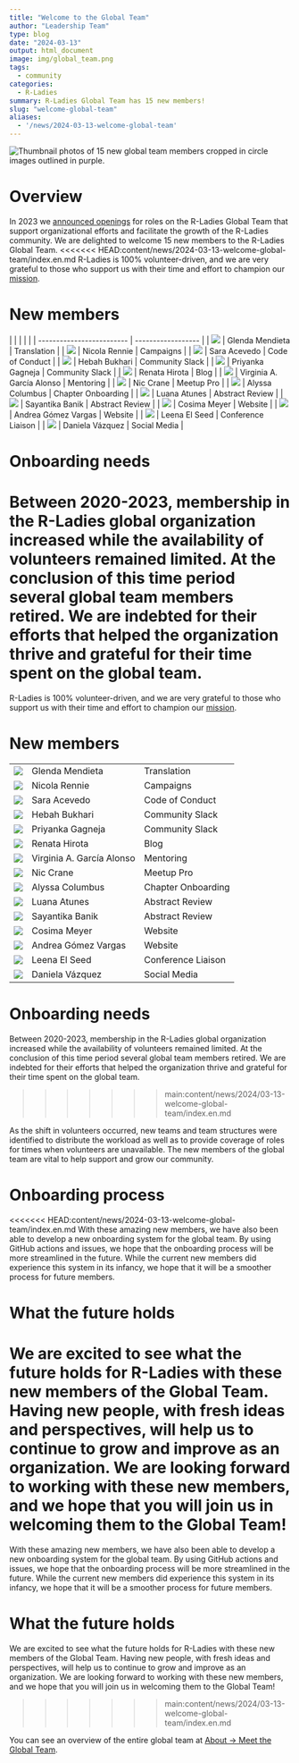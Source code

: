 ```yaml
---
title: "Welcome to the Global Team"
author: "Leadership Team"
type: blog
date: "2024-03-13"
output: html_document
image: img/global_team.png
tags:
  - community
categories:
  - R-Ladies
summary: R-Ladies Global Team has 15 new members!
slug: "welcome-global-team"
aliases:
  - '/news/2024-03-13-welcome-global-team'
---
```


![Thumbnail photos of 15 new global team members cropped in circle images outlined in purple.](img/global_team.png)

<!---
link to ppt that contains this image on rladies google account
https://docs.google.com/presentation/d/1ZnCmaO_gBSKSbtx_1tTicQSxnTJZaYGc/edit#slide=id.p1
-->

# Overview

In 2023 we [announced openings](https://rladies.org/news/2023-04-11-global-team-recruiting/) for roles on the R-Ladies Global Team that support organizational efforts and facilitate the growth of the R-Ladies community.
We are delighted to welcome 15 new members to the R-Ladies Global Team.
<<<<<<< HEAD:content/news/2024-03-13-welcome-global-team/index.en.md
R-Ladies is 100% volunteer-driven, and we are very grateful to those who support us with their time and effort to champion our [mission](https://rladies.org/about-us/mission/).

# New members

|  |                           |                    |
|  | ------------------------- | ------------------ |
| ![](img/glenda_mendieta.jpg) | Glenda Mendieta           | Translation        |
| ![](img/nicola_rennie.jpg) | Nicola Rennie             | Campaigns          |
| ![](img/sara_acevedo.jpg) | Sara Acevedo              | Code of Conduct    |
| ![](img/hebah_bukhari.jpg) | Hebah Bukhari             | Community Slack    |
| ![](img/priyanka_gagneja.jpg) | Priyanka Gagneja          | Community Slack    |
| ![](img/renata_hirota.png) | Renata Hirota             | Blog               |
| ![](img/virginia_garcia_alonso.jpg) | Virginia A. García Alonso | Mentoring          |
| ![](img/nic_crane.jpg) | Nic Crane                 | Meetup Pro         |
| ![](img/alyssa_columbus.png) | Alyssa Columbus           | Chapter Onboarding |
| ![](img/luana_atunes.png) | Luana Atunes              | Abstract Review    |
| ![](img/sayantika_banik.png) | Sayantika Banik           | Abstract Review    |
| ![](img/cosima_meyer.png) | Cosima Meyer              | Website            |
| ![](img/andrea_gomez_vargas.png) | Andrea Gómez Vargas       | Website            |
| ![](img/leena_el_seed.jpg) | Leena El Seed             | Conference Liaison |
| ![](img/daniela_vazquez.png) | Daniela Vázquez           | Social Media       |

# Onboarding needs

Between 2020-2023, membership in the R-Ladies global organization increased while the availability of volunteers remained limited.
At the conclusion of this time period several global team members retired.
We are indebted for their efforts that helped the organization thrive and grateful for their time spent on the global team.
=======
R-Ladies is 100% volunteer-driven, and we are very grateful to those who
support us with their time and effort to champion our [mission](https://rladies.org/about-us/mission/).

# New members

|                                     |                           |                    |
| ----------------------------------- | ------------------------- | ------------------ |
| ![](img/glenda_mendieta.jpg)        | Glenda Mendieta           | Translation        |
| ![](img/nicola_rennie.jpg)          | Nicola Rennie             | Campaigns          |
| ![](img/sara_acevedo.jpg)           | Sara Acevedo              | Code of Conduct    |
| ![](img/hebah_bukhari.jpg)          | Hebah Bukhari             | Community Slack    |
| ![](img/priyanka_gagneja.jpg)       | Priyanka Gagneja          | Community Slack    |
| ![](img/renata_hirota.png)          | Renata Hirota             | Blog               |
| ![](img/virginia_garcia_alonso.jpg) | Virginia A. García Alonso | Mentoring          |
| ![](img/nic_crane.jpg)              | Nic Crane                 | Meetup Pro         |
| ![](img/alyssa_columbus.png)        | Alyssa Columbus           | Chapter Onboarding |
| ![](img/luana_atunes.png)           | Luana Atunes              | Abstract Review    |
| ![](img/sayantika_banik.png)        | Sayantika Banik           | Abstract Review    |
| ![](img/cosima_meyer.png)           | Cosima Meyer              | Website            |
| ![](img/andrea_gomez_vargas.png)    | Andrea Gómez Vargas       | Website            |
| ![](img/leena_el_seed.jpg)          | Leena El Seed             | Conference Liaison |
| ![](img/daniela_vazquez.png)        | Daniela Vázquez           | Social Media       |

# Onboarding needs

Between 2020-2023, membership in the R-Ladies global organization increased
while the availability of volunteers remained limited. At the conclusion of this
time period several global team members retired. We are indebted for their
efforts that helped the organization thrive and grateful for their time spent
on the global team.
>>>>>>> main:content/news/2024/03-13-welcome-global-team/index.en.md

As the shift in volunteers occurred, new teams and team structures were identified to distribute the workload as well as to provide coverage of roles for times when volunteers are unavailable.
The new members of the global team are vital to help support and grow our community.

# Onboarding process

<<<<<<< HEAD:content/news/2024-03-13-welcome-global-team/index.en.md
With these amazing new members, we have also been able to develop a new onboarding system for the global team.
By using GitHub actions and issues, we hope that the onboarding process will be more streamlined in the future.
While the current new members did experience this system in its infancy, we hope that it will be a smoother process for future members.

# What the future holds

We are excited to see what the future holds for R-Ladies with these new members of the Global Team.
Having new people, with fresh ideas and perspectives, will help us to continue to grow and improve as an organization.
We are looking forward to working with these new members, and we hope that you will join us in welcoming them to the Global Team!
=======
With these amazing new members, we have also been able to develop
a new onboarding system for the global team. By using GitHub actions
and issues, we hope that the onboarding process will be more streamlined
in the future. While the current new members did experience this system in its infancy,
we hope that it will be a smoother process for future members.

# What the future holds

We are excited to see what the future holds for R-Ladies with these new
members of the Global Team. Having new people, with fresh ideas and
perspectives, will help us to continue to grow and improve as an organization.
We are looking forward to working with these new members, and we hope
that you will join us in welcoming them to the Global Team!
>>>>>>> main:content/news/2024/03-13-welcome-global-team/index.en.md

You can see an overview of the entire global team at [About -> Meet the Global Team](/about-us/global-team/).
